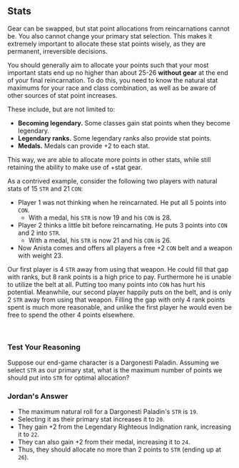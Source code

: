 &nbsp;
## Stats

Gear can be swapped, but stat point allocations from reincarnations cannot be. You also cannot change your primary stat selection. This makes it extremely important to allocate these stat points wisely, as they are permanent, irreversible decisions.

You should generally aim to allocate your points such that your most important stats end up no higher than about 25-26 **without gear** at the end of your final reincarnation. To do this, you need to know the natural stat maximums for your race and class combination, as well as be aware of other sources of stat point increases.

These include, but are not limited to:
- **Becoming legendary.** Some classes gain stat points when they become legendary.
- **Legendary ranks.** Some legendary ranks also provide stat points.
- **Medals.** Medals can provide +2 to each stat.

This way, we are able to allocate more points in other stats, while still retaining the ability to make use of +stat gear.

As a contrived example, consider the following two players with natural stats of 15 `STR` and 21 `CON`:
- Player 1 was not thinking when he reincarnated. He put all 5 points into `CON`. 
  - With a medal, his `STR` is now 19 and his `CON` is 28.
- Player 2 thinks a little bit before reincarnating. He puts 3 points into `CON` and 2 into `STR`. 
  - With a medal, his `STR` is now 21 and his `CON` is 26.
- Now Anista comes and offers all players a free +2 `CON` belt and a weapon with weight 23.

Our first player is 4 `STR` away from using that weapon. He could fill that gap with ranks, but 8 rank points is a high price to pay. Furthermore he is unable to utilize the belt at all. Putting too many points into `CON` has hurt his potential. Meanwhile, our second player happily puts on the belt, and is only 2 `STR` away from using that weapon. Filling the gap with only 4 rank points spent is much more reasonable, and unlike the first player he would even be free to spend the other 4 points elsewhere.
&nbsp;

&nbsp;

### Test Your Reasoning
Suppose our end-game character is a Dargonesti Paladin. Assuming we select `STR` as our primary stat, what is the maximum number of points we should put into `STR` for optimal allocation?

### Jordan's Answer
- The maximum natural roll for a Dargonesti Paladin's `STR` is `19`. 
- Selecting it as their primary stat increases it to `20`. 
- They gain +2 from the Legendary Righteous Indignation rank, increasing it to `22`.
- They can also gain +2 from their medal, increasing it to `24`.
- Thus, they should allocate no more than 2 points to `STR` (ending up at `26`).
